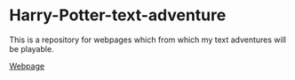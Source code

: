 Harry-Potter-text-adventure
===========================

This is a repository for webpages which from which my text adventures will be playable.

[Webpage](https://rawgithub.com/ojzcroc/Harry-Potter-text-adventure/blob/gh-pages/index.html)
